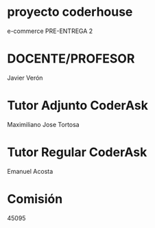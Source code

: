 # proyecto coderhouse
e-commerce
PRE-ENTREGA 2

# DOCENTE/PROFESOR 
Javier Verón

# Tutor Adjunto CoderAsk 
Maximiliano Jose Tortosa

# Tutor Regular CoderAsk
Emanuel Acosta

# Comisión
45095
